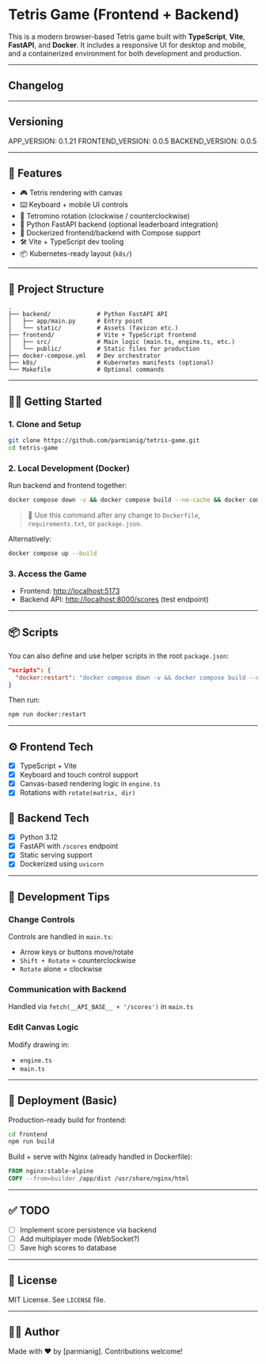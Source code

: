 # Tetris Game (Frontend + Backend)

This is a modern browser-based Tetris game built with **TypeScript**, **Vite**, **FastAPI**, and **Docker**. It includes a responsive UI for desktop and mobile, and a containerized environment for both development and production.

---
## Changelog
<!-- changelog -->

---
## Versioning
APP_VERSION: 0.1.21
FRONTEND_VERSION: 0.0.5
BACKEND_VERSION: 0.0.5

---
## 🚀 Features

* 🎮 Tetris rendering with canvas
* ⌨️ Keyboard + mobile UI controls
* 🔁 Tetromino rotation (clockwise / counterclockwise)
* 🐍 Python FastAPI backend (optional leaderboard integration)
* 🐳 Dockerized frontend/backend with Compose support
* 🛠️ Vite + TypeScript dev tooling
* 📦 Kubernetes-ready layout (`k8s/`)

---

## 📁 Project Structure

```
.
├── backend/             # Python FastAPI API
│   ├── app/main.py      # Entry point
│   └── static/          # Assets (favicon etc.)
├── frontend/            # Vite + TypeScript frontend
│   ├── src/             # Main logic (main.ts, engine.ts, etc.)
│   └── public/          # Static files for production
├── docker-compose.yml   # Dev orchestrator
├── k8s/                 # Kubernetes manifests (optional)
└── Makefile             # Optional commands
```

---

## 🧑‍💻 Getting Started

### 1. Clone and Setup

```bash
git clone https://github.com/parmianig/tetris-game.git
cd tetris-game
```

### 2. Local Development (Docker)

Run backend and frontend together:

```bash
docker compose down -v && docker compose build --no-cache && docker compose up
```

> 🔁 Use this command after any change to `Dockerfile`, `requirements.txt`, or `package.json`.

Alternatively:

```bash
docker compose up --build
```

### 3. Access the Game

* Frontend: [http://localhost:5173](http://localhost:5173)
* Backend API: [http://localhost:8000/scores](http://localhost:8000/scores) (test endpoint)

---

## 📦 Scripts

You can also define and use helper scripts in the root `package.json`:

```json
"scripts": {
  "docker:restart": "docker compose down -v && docker compose build --no-cache && docker compose up"
}
```

Then run:

```bash
npm run docker:restart
```

---

## ⚙️ Frontend Tech

* [x] TypeScript + Vite
* [x] Keyboard and touch control support
* [x] Canvas-based rendering logic in `engine.ts`
* [x] Rotations with `rotate(matrix, dir)`

## 🐍 Backend Tech

* [x] Python 3.12
* [x] FastAPI with `/scores` endpoint
* [x] Static serving support
* [x] Dockerized using `uvicorn`

---

## 🧪 Development Tips

### Change Controls

Controls are handled in `main.ts`:

* Arrow keys or buttons move/rotate
* `Shift + Rotate` = counterclockwise
* `Rotate` alone = clockwise

### Communication with Backend

Handled via `fetch(__API_BASE__ + '/scores')` in `main.ts`

### Edit Canvas Logic

Modify drawing in:

* `engine.ts`
* `main.ts`

---

## 🐳 Deployment (Basic)

Production-ready build for frontend:

```bash
cd frontend
npm run build
```

Build + serve with Nginx (already handled in Dockerfile):

```Dockerfile
FROM nginx:stable-alpine
COPY --from=builder /app/dist /usr/share/nginx/html
```

---

## ✅ TODO

* [ ] Implement score persistence via backend
* [ ] Add multiplayer mode (WebSocket?)
* [ ] Save high scores to database

---

## 📄 License

MIT License. See `LICENSE` file.

---

## 👨‍💻 Author

Made with ❤️ by \[parmianig]. Contributions welcome!
